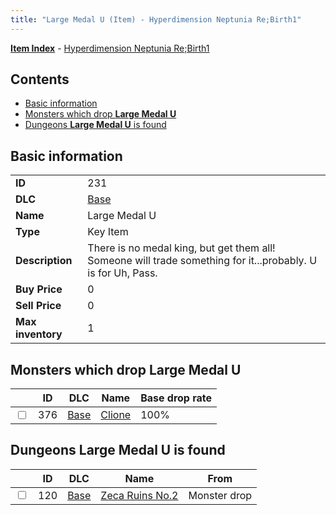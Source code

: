 ```yaml
---
title: "Large Medal U (Item) - Hyperdimension Neptunia Re;Birth1"
---
```


[**Item Index**](/neptunia/rb1/item/index.html) - [Hyperdimension Neptunia Re;Birth1](/neptunia/rb1)

## Contents

- [Basic information](#basic-information)
- [Monsters which drop **Large Medal U**](#monsters-which-drop-large-medal-u)
- [Dungeons **Large Medal U** is found](#dungeons-large-medal-u-is-found)

## Basic information

|   |   |
| -- | -- |
| **ID** | 231 |
| **DLC** | [Base](/neptunia/rb1/dlc/1-base.html) |
| **Name** | Large Medal U |
| **Type** | Key Item |
| **Description** | There is no medal king, but get them all! Someone will trade something for it...probably. U is for Uh, Pass. |
| **Buy Price** | 0 |
| **Sell Price** | 0 |
| **Max inventory** | 1 |

## Monsters which drop **Large Medal U**

|    | ID | DLC | Name | Base drop rate |
| -- | -- | --- | ---- | -------------- |
| <input type="checkbox" id="rb1-monster-1-376" class="trackbox" /> | 376 | [Base](/neptunia/rb1/dlc/1-base.html) | [Clione](/neptunia/rb1/monster/1-376-clione.html) | 100% |

## Dungeons **Large Medal U** is found

|    | ID | DLC | Name | From |
| -- | -- | --- | ---- | ---- |
| <input type="checkbox" id="rb1-dungeon-1-120" class="trackbox" /> | 120 | [Base](/neptunia/rb1/dlc/1-base.html) | [Zeca Ruins No.2](/neptunia/rb1/dungeon/1-120-zeca-ruins-no-2.html) | Monster drop |